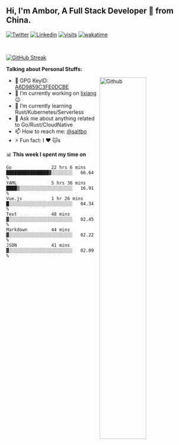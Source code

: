 ## Hi, I'm Ambor, A Full Stack Developer 🚀 from China.

[![Twitter](https://img.shields.io/badge/-saltbo-1ca0f1?style=flat&logo=twitter&logoColor=white)](https://twitter.com/rdsaltbo)
[![Linkedin](https://img.shields.io/badge/-saltbo-blue?style=flat&logo=Linkedin&logoColor=white)](https://www.linkedin.com/in/saltbo/)
[![visits](https://visitor.vercel.app/page/saltbo?color=light-green)](https://github.com/saltbo/)
[![wakatime](https://wakatime.com/badge/user/f82b1c77-faab-48cd-aef5-a12c0aff104b.svg)](https://wakatime.com/@f82b1c77-faab-48cd-aef5-a12c0aff104b)

&nbsp;  

[![GitHub Streak](http://github-readme-streak-stats.herokuapp.com?user=saltbo&hide_border=true&date_format=M%20j%5B%2C%20Y%5D)](https://git.io/streak-stats)

**Talking about Personal Stuffs:**
<!-- Any image aligned to the right. Beware the width  -->
<img width="50%" align="right" alt="Github" src="https://raw.githubusercontent.com/saltbo/saltbo/master/images/git-header.svg" />

- 🤘 GPG KeyID: [A6D9859C3FE0DCBE](https://saltbo.cn/pgp_keys.asc)
- 🔭 I’m currently working on [lixiang](https://www.lixiang.com/) :wink:
- 🌱 I’m currently learning Rust/Kubernetes/Serverless
- 💬 Ask me about anything related to Go/Rust/CloudNative
- 📫 How to reach me: [@saltbo](https://t.me/saltbo)
- ⚡ Fun fact: I :heart: :cat:s


📊 **This week I spent my time on**
<!--START_SECTION:waka-->

```text
Go               22 hrs 6 mins   ████████████████▓░░░░░░░░   66.64 %
YAML             5 hrs 36 mins   ████▒░░░░░░░░░░░░░░░░░░░░   16.91 %
Vue.js           1 hr 26 mins    █░░░░░░░░░░░░░░░░░░░░░░░░   04.34 %
Text             48 mins         ▓░░░░░░░░░░░░░░░░░░░░░░░░   02.45 %
Markdown         44 mins         ▓░░░░░░░░░░░░░░░░░░░░░░░░   02.22 %
JSON             41 mins         ▓░░░░░░░░░░░░░░░░░░░░░░░░   02.09 %
```

<!--END_SECTION:waka-->
